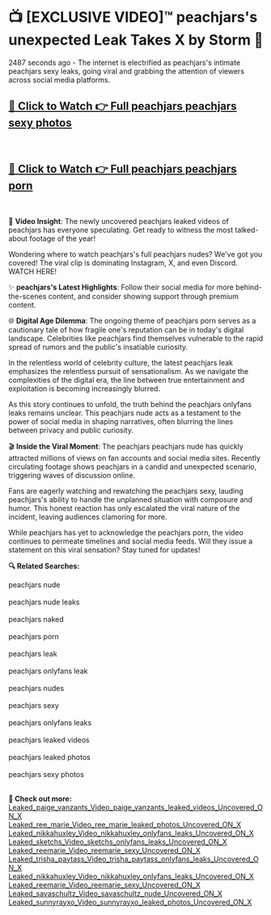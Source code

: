 # 📺 [EXCLUSIVE VIDEO]™ peachjars's unexpected Leak Takes X by Storm 🚀

2487 seconds ago - The internet is electrified as peachjars's intimate peachjars sexy leaks, going viral and grabbing the attention of viewers across social media platforms.

<h2><a href="https://github-6l9.pages.dev/link1">🔗 Click to Watch 👉 Full peachjars peachjars sexy photos</a></h2><br>
<h2><a href="https://github-6l9.pages.dev/link2">🔗 Click to Watch 👉 Full peachjars peachjars porn</a></h2><br>

🎥 **Video Insight**: The newly uncovered peachjars leaked videos of peachjars has everyone speculating. Get ready to witness the most talked-about footage of the year!

Wondering where to watch peachjars's full peachjars nudes? We've got you covered! The viral clip is dominating Instagram, X, and even Discord. WATCH HERE!

✨ **peachjars's Latest Highlights**: Follow their social media for more behind-the-scenes content, and consider showing support through premium content.

🌐 **Digital Age Dilemma**: The ongoing theme of peachjars porn serves as a cautionary tale of how fragile one's reputation can be in today's digital landscape. Celebrities like peachjars find themselves vulnerable to the rapid spread of rumors and the public's insatiable curiosity.

In the relentless world of celebrity culture, the latest peachjars leak emphasizes the relentless pursuit of sensationalism. As we navigate the complexities of the digital era, the line between true entertainment and exploitation is becoming increasingly blurred.

As this story continues to unfold, the truth behind the peachjars onlyfans leaks remains unclear. This peachjars nude acts as a testament to the power of social media in shaping narratives, often blurring the lines between privacy and public curiosity.

🎬 **Inside the Viral Moment**: The peachjars peachjars nude has quickly attracted millions of views on fan accounts and social media sites. Recently circulating footage shows peachjars in a candid and unexpected scenario, triggering waves of discussion online.

Fans are eagerly watching and rewatching the peachjars sexy, lauding peachjars's ability to handle the unplanned situation with composure and humor. This honest reaction has only escalated the viral nature of the incident, leaving audiences clamoring for more.

While peachjars has yet to acknowledge the peachjars porn, the video continues to permeate timelines and social media feeds. Will they issue a statement on this viral sensation? Stay tuned for updates!

<strong>🔍 Related Searches:</strong>

peachjars nude
<br><br>
peachjars nude leaks
<br><br>
peachjars naked
<br><br>
peachjars porn
<br><br>
peachjars leak
<br><br>
peachjars onlyfans leak
<br><br>
peachjars nudes
<br><br>
peachjars sexy
<br><br>
peachjars onlyfans leaks
<br><br>
peachjars leaked videos
<br><br>
peachjars leaked photos
<br><br>
peachjars sexy photos
<br><br>



<strong>🔗 Check out more:</strong><br>
<a href="./Leaked_paige_vanzants_Video_paige_vanzants_leaked_videos_Uncovered_ON_X.md">Leaked_paige_vanzants_Video_paige_vanzants_leaked_videos_Uncovered_ON_X</a><br>
<a href="./Leaked_ree_marie_Video_ree_marie_leaked_photos_Uncovered_ON_X.md">Leaked_ree_marie_Video_ree_marie_leaked_photos_Uncovered_ON_X</a><br>
<a href="./Leaked_nikkahuxley_Video_nikkahuxley_onlyfans_leaks_Uncovered_ON_X.md">Leaked_nikkahuxley_Video_nikkahuxley_onlyfans_leaks_Uncovered_ON_X</a><br>
<a href="./Leaked_sketchs_Video_sketchs_onlyfans_leaks_Uncovered_ON_X.md">Leaked_sketchs_Video_sketchs_onlyfans_leaks_Uncovered_ON_X</a><br>
<a href="./Leaked_reemarie_Video_reemarie_sexy_Uncovered_ON_X.md">Leaked_reemarie_Video_reemarie_sexy_Uncovered_ON_X</a><br>
<a href="./Leaked_trisha_paytass_Video_trisha_paytass_onlyfans_leaks_Uncovered_ON_X.md">Leaked_trisha_paytass_Video_trisha_paytass_onlyfans_leaks_Uncovered_ON_X</a><br>
<a href="./Leaked_nikkahuxley_Video_nikkahuxley_onlyfans_leaks_Uncovered_ON_X.md">Leaked_nikkahuxley_Video_nikkahuxley_onlyfans_leaks_Uncovered_ON_X</a><br>
<a href="./Leaked_reemarie_Video_reemarie_sexy_Uncovered_ON_X.md">Leaked_reemarie_Video_reemarie_sexy_Uncovered_ON_X</a><br>
<a href="./Leaked_savaschultz_Video_savaschultz_nude_Uncovered_ON_X.md">Leaked_savaschultz_Video_savaschultz_nude_Uncovered_ON_X</a><br>
<a href="./Leaked_sunnyrayxo_Video_sunnyrayxo_leaked_photos_Uncovered_ON_X.md">Leaked_sunnyrayxo_Video_sunnyrayxo_leaked_photos_Uncovered_ON_X</a><br>
